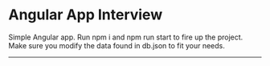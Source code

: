 # Angular App Interview

Simple Angular app. Run npm i and npm run start to fire up the project. Make sure you modify the data found in db.json to fit your needs.

---